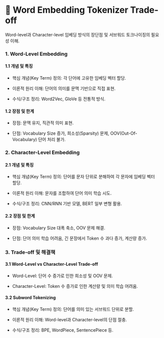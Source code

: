 # 📄 Word Embedding Tokenizer Trade-off

Word-level과 Character-level 임베딩 방식의 장단점 및 서브워드 토크나이징의 필요성 이해.

### 1. Word-Level Embedding

#### 1.1 개념 및 특징

- 핵심 개념(Key Term) 정의: 각 단어에 고유한 임베딩 벡터 할당.

- 이론적 원리 이해: 단어의 의미를 문맥 기반으로 직접 표현.

- 수식/구조 정리: Word2Vec, GloVe 등 전통적 방식.

#### 1.2 장점 및 한계

- 장점: 문맥 유지, 직관적 의미 표현.

- 단점: Vocabulary Size 증가, 희소성(Sparsity) 문제, OOV(Out-Of-Vocabulary) 단어 처리 불가.

### 2. Character-Level Embedding

#### 2.1 개념 및 특징

- 핵심 개념(Key Term) 정의: 단어를 문자 단위로 분해하여 각 문자에 임베딩 벡터 할당.

- 이론적 원리 이해: 문자를 조합하여 단어 의미 학습 시도.

- 수식/구조 정리: CNN/RNN 기반 모델, BERT 일부 변형 활용.

#### 2.2 장점 및 한계

- 장점: Vocabulary Size 대폭 축소, OOV 문제 해결.

- 단점: 단어 의미 학습 어려움, 긴 문장에서 Token 수 과다 증가, 계산량 증가.

### 3. Trade-off 및 해결책

#### 3.1 Word-Level vs Character-Level Trade-off

- Word-Level: 단어 수 증가로 인한 희소성 및 OOV 문제.

- Character-Level: Token 수 증가로 인한 계산량 및 의미 학습 어려움.

#### 3.2 Subword Tokenizing

- 핵심 개념(Key Term) 정의: 단어를 의미 있는 서브워드 단위로 분할.

- 이론적 원리 이해: Word-level과 Character-level의 단점 절충.

- 수식/구조 정리: BPE, WordPiece, SentencePiece 등.
